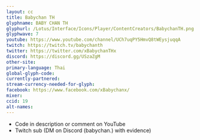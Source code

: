 ```yaml
---
layout: cc
title: Babychan TH
glyphname: BABY CHAN TH
glyphurl: /Lotus/Interface/Icons/Player/ContentCreators/BabychanTH.png
glyphwave: 7
youtube: https://www.youtube.com/channel/UCh7uqPY5HmvQ8tWEysjuqqA
twitch: https://twitch.tv/babychanth
twitter: https://twitter.com/xBabychanTHx
discord: https://discord.gg/USzaZgM
other-site:
primary-language: Thai
global-glyph-code:
currently-partnered:
stream-currency-needed-for-glyph:
facebook: https://www.facebook.com/xBabychanx/
mixer:
ccid: 19
alt-names:
---
```

* Code in description or comment on YouTube
* Twitch sub (DM on Discord (babychan.) with evidence)
